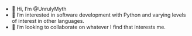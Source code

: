 - 👋 Hi, I’m @UnrulyMyth
- 👀 I’m interested in software development with Python and varying levels of interest in other languages.
- 💞️ I’m looking to collaborate on whatever I find that interests me.

<!---
UnrulyMyth/UnrulyMyth is a ✨ special ✨ repository because its `README.md` (this file) appears on your GitHub profile.
You can click the Preview link to take a look at your changes.
--->
